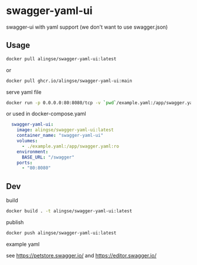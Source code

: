 # swagger-yaml-ui

swagger-ui with yaml support (we don't want to use swagger.json)


## Usage


```bash
docker pull alingse/swagger-yaml-ui:latest
```
or
```bash
docker pull ghcr.io/alingse/swagger-yaml-ui:main
```

serve yaml file

```bash
docker run -p 0.0.0.0:80:8080/tcp -v `pwd`/example.yaml:/app/swagger.yaml alingse/swagger-yaml-ui:latest
```


or used in docker-compose.yaml


```yaml
  swagger-yaml-ui:
    image: alingse/swagger-yaml-ui:latest
    container_name: "swagger-yaml-ui"
    volumes:
      - ./example.yaml:/app/swagger.yaml:ro
    environment:
      BASE_URL: "/swagger"
    ports:
      - "80:8080"
```

## Dev


build

```bash
docker build . -t alingse/swagger-yaml-ui:latest
```

publish

```bash
docker push alingse/swagger-yaml-ui:latest
```

example yaml

see https://petstore.swagger.io/ and https://editor.swagger.io/


